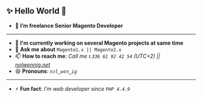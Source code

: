 ## ✨ Hello World 👋

- 🔭 **I’m freelance Senior Magento Developer**
---
- 🔭 **I'm currently working on several Magento projects at same time**
- 💬 **Ask me about** `Magento1.x || Magento2.x`
- 📫 **How to reach me**: _Call me 📞 `336 61 92 42 54` (UTC+2) || [nolwennig.net](https://nolwennig.net "All my contact details are on my CV")_
- 😄 **Pronouns**: _`nɔl‿wɛn‿iɡ`_
---
- ⚡ **Fun fact**: _I'm web developer since `PHP 4.4.9`_
